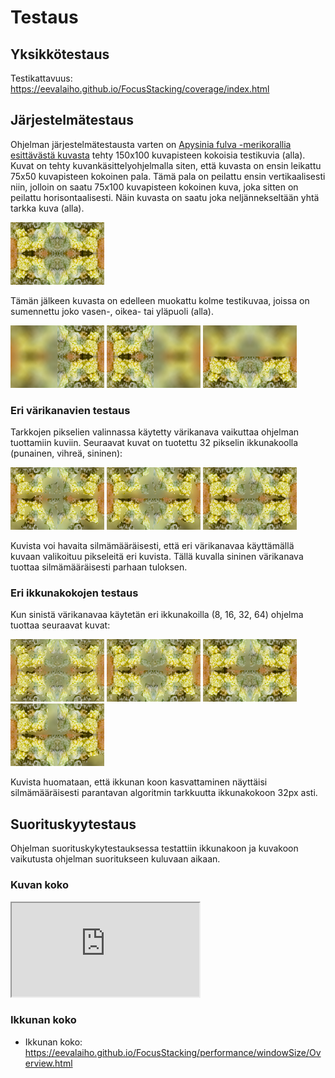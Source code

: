 # Testaus

## Yksikkötestaus

Testikattavuus: https://eevalaiho.github.io/FocusStacking/coverage/index.html


## Järjestelmätestaus

Ohjelman järjestelmätestausta varten on [Apysinia fulva -merikorallia esittävästä kuvasta](https://free-images.com/display/aplysina_fulva_png.html) tehty 150x100 kuvapisteen kokoisia testikuvia (alla). Kuvat on tehty kuvankäsittelyohjelmalla siten, että kuvasta on ensin leikattu 75x50 kuvapisteen kokoinen pala. Tämä pala on peilattu ensin vertikaalisesti niin, jolloin on saatu 75x100 kuvapisteen kokoinen kuva, joka sitten on peilattu horisontaalisesti. Näin kuvasta on saatu joka neljännekseltään yhtä tarkka kuva (alla).  

![Tarkka](../application/src/main/resources/150x100-koralli-mirrored-sharp.png "Tarkka")

Tämän jälkeen kuvasta on edelleen muokattu kolme testikuvaa, joissa on sumennettu joko vasen-, oikea- tai yläpuoli (alla). 

![Vasemmalta blurri](../application/src/main/resources/150x100-koralli-mirrored-left-blur.png "Vasemmalta blurri")
![Oikealta blurri](../application/src/main/resources/150x100-koralli-mirrored-right-blur.png "Oikealta blurri")
![Ylhäältä blurri](../application/src/main/resources/150x100-koralli-mirrored-top-blur.png "Ylhäältä blurri")

### Eri värikanavien testaus

Tarkkojen pikselien valinnassa käytetty värikanava vaikuttaa ohjelman tuottamiin kuviin. Seuraavat kuvat on tuotettu 32 pikselin ikkunakoolla (punainen, vihreä, sininen):

![Punainen](./images/150x100_koralli_output_RED_32.png "Punainen")
![Vihreä](./images/150x100_koralli_output_GREEN_32.png "Vihreä")
![Sininen](./images/150x100_koralli_output_BLUE_32.png "Sininen")

Kuvista voi havaita silmämääräisesti, että eri värikanavaa käyttämällä kuvaan valikoituu pikseleitä eri kuvista. Tällä kuvalla sininen värikanava tuottaa silmämääräisesti parhaan tuloksen. 

### Eri ikkunakokojen testaus

Kun sinistä värikanavaa käytetän eri ikkunakoilla (8, 16, 32, 64) ohjelma tuottaa seuraavat kuvat:

![Output 8](./images/150x100_koralli_output_BLUE_8.png "Output 8")
![Output 16](./images/150x100_koralli_output_BLUE_16.png "Output 16")
![Output 32](./images/150x100_koralli_output_BLUE_32.png "Output 32")
![Output 64](./images/150x100_koralli_output_BLUE_64.png "Output 64")

Kuvista huomataan, että ikkunan koon kasvattaminen näyttäisi silmämääräisesti parantavan algoritmin tarkkuutta ikkunakokoon 32px asti. 


## Suorituskyytestaus

Ohjelman suorituskykytestauksessa testattiin ikkunakoon ja kuvakoon vaikutusta ohjelman suoritukseen kuluvaan aikaan. 

### Kuvan koko

<iframe src="https://eevalaiho.github.io/FocusStacking/performance/imageSize/Overview.html" />
  
<iframe width="560" height="315" src="https://eevalaiho.github.io/FocusStacking/performance/imageSize/Overview.html" frameborder="0" allowfullscreen></iframe>

### Ikkunan koko
* Ikkunan koko: https://eevalaiho.github.io/FocusStacking/performance/windowSize/Overview.html

